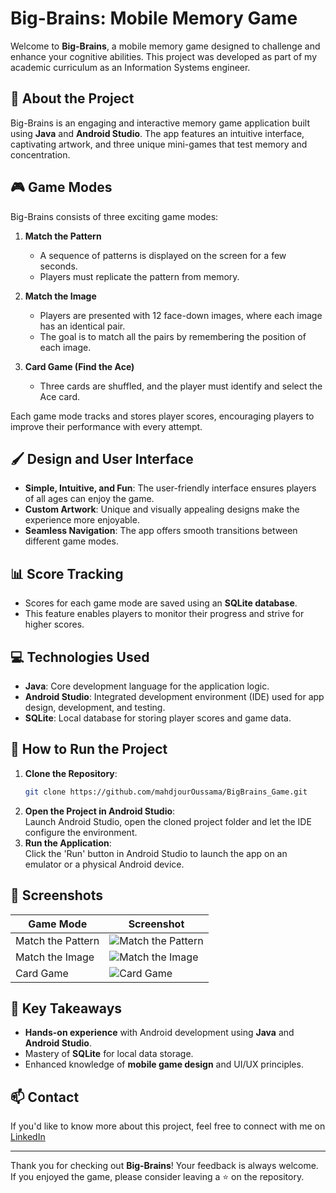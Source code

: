 # Big-Brains: Mobile Memory Game

Welcome to **Big-Brains**, a mobile memory game designed to challenge and enhance your cognitive abilities. This project was developed as part of my academic curriculum as an Information Systems engineer.

## 🧠 **About the Project**
Big-Brains is an engaging and interactive memory game application built using **Java** and **Android Studio**. The app features an intuitive interface, captivating artwork, and three unique mini-games that test memory and concentration.

## 🎮 **Game Modes**
Big-Brains consists of three exciting game modes:

1. **Match the Pattern**
   - A sequence of patterns is displayed on the screen for a few seconds.
   - Players must replicate the pattern from memory.

2. **Match the Image**
   - Players are presented with 12 face-down images, where each image has an identical pair.
   - The goal is to match all the pairs by remembering the position of each image.

3. **Card Game (Find the Ace)**
   - Three cards are shuffled, and the player must identify and select the Ace card.

Each game mode tracks and stores player scores, encouraging players to improve their performance with every attempt.

## 🖌️ **Design and User Interface**
- **Simple, Intuitive, and Fun**: The user-friendly interface ensures players of all ages can enjoy the game.
- **Custom Artwork**: Unique and visually appealing designs make the experience more enjoyable.
- **Seamless Navigation**: The app offers smooth transitions between different game modes.

## 📊 **Score Tracking**
- Scores for each game mode are saved using an **SQLite database**.
- This feature enables players to monitor their progress and strive for higher scores.

## 💻 **Technologies Used**
- **Java**: Core development language for the application logic.
- **Android Studio**: Integrated development environment (IDE) used for app design, development, and testing.
- **SQLite**: Local database for storing player scores and game data.


## 🚀 **How to Run the Project**
1. **Clone the Repository**:  
   ```bash
   git clone https://github.com/mahdjourOussama/BigBrains_Game.git
   ```
2. **Open the Project in Android Studio**:  
   Launch Android Studio, open the cloned project folder and let the IDE configure the environment.
3. **Run the Application**:  
   Click the 'Run' button in Android Studio to launch the app on an emulator or a physical Android device.

## 📸 **Screenshots**
| **Game Mode**         | **Screenshot**        |
|---------------------|----------------------|
| Match the Pattern    | ![Match the Pattern](screenshots/pattrensGame.png) |
| Match the Image      | ![Match the Image](screenshots/imagesGame.png) |
| Card Game            | ![Card Game](screenshots/cardsGame.png) |


## 🌟 **Key Takeaways**
- **Hands-on experience** with Android development using **Java** and **Android Studio**.
- Mastery of **SQLite** for local data storage.
- Enhanced knowledge of **mobile game design** and UI/UX principles.

## 📫 **Contact**
If you'd like to know more about this project, feel free to connect with me on [LinkedIn](https://www.linkedin.com/in/oussamamahdjour) 

---
Thank you for checking out **Big-Brains**! Your feedback is always welcome. If you enjoyed the game, please consider leaving a ⭐ on the repository.

